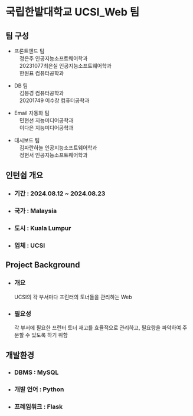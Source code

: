 # 국립한밭대학교 UCSI_Web 팀

## 팀 구성 
- 프론트엔드 팀  
&emsp;정은주 인공지능소프트웨어학과  
&emsp;20231077최은실 인공지능소프트웨어학과  
&emsp;한원표 컴퓨터공학과  
      
- DB 팀  
&emsp;김봉경 컴퓨터공학과  
&emsp;20201749 이수창 컴퓨터공학과  
    
- Email 자동화 팀    
&emsp;민현선 지능미디어공학과  
&emsp;이다은 지능미디어공학과  
- 대시보드 팀  
&emsp;김파란하늘 인공지능소프트웨어학과  
&emsp;정현서 인공지능소프트웨어학과  
      
  
## 인턴쉽 개요
  - ### 기간 : 2024.08.12 ~ 2024.08.23
  - ### 국가 : Malaysia
  - ### 도시 : Kuala Lumpur
  - ### 업체 : UCSI

## Project Background
  - ### 개요
      UCSI의 각 부서마다 프린터의 토너들을 관리하는 Web
  - ### 필요성
      각 부서에 필요한 프린터 토너 재고를 효율적으로 관리하고, 필요량을 파악하여 주문할 수 있도록 하기 위함

## 개발환경
  - ### DBMS : MySQL
  - ### 개발 언어 : Python
  - ### 프레임워크 : Flask
